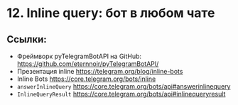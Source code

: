 # 12. Inline query: бот в любом чате

## Ссылки:
- Фреймворк pyTelegramBotAPI на GitHub: https://github.com/eternnoir/pyTelegramBotAPI/
- Презентация inline https://telegram.org/blog/inline-bots
- Inline Bots https://core.telegram.org/bots/inline
- `answerInlineQuery` https://core.telegram.org/bots/api#answerinlinequery
- `InlineQueryResult` https://core.telegram.org/bots/api#inlinequeryresult
